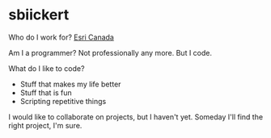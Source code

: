 # sbiickert

Who do I work for? [Esri Canada](https://esri.ca)

Am I a programmer? Not professionally any more. But I code.

What do I like to code?
- Stuff that makes my life better
- Stuff that is fun
- Scripting repetitive things

I would like to collaborate on projects, but I haven't yet. Someday I'll find the right project, I'm sure.